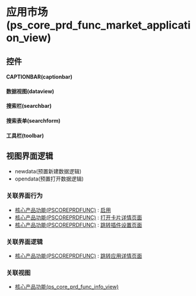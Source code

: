 # 应用市场(ps_core_prd_func_market_application_view)  <!-- {docsify-ignore-all} -->



## 控件
#### CAPTIONBAR(captionbar)
#### 数据视图(dataview)
#### 搜索栏(searchbar)
#### 搜索表单(searchform)
#### 工具栏(toolbar)

## 视图界面逻辑
  * newdata(预置新建数据逻辑)
  * opendata(预置打开数据逻辑)


### 关联界面行为
  * [核心产品功能(PSCOREPRDFUNC)](module/extension/PSCorePrdFunc) : [启用](module/extension/PSCorePrdFunc#界面行为)
  * [核心产品功能(PSCOREPRDFUNC)](module/extension/PSCorePrdFunc) : [打开卡片详情页面](module/extension/PSCorePrdFunc#界面行为)
  * [核心产品功能(PSCOREPRDFUNC)](module/extension/PSCorePrdFunc) : [跳转插件设置页面](module/extension/PSCorePrdFunc#界面行为)

### 关联界面逻辑
  * [核心产品功能(PSCOREPRDFUNC)](module/extension/PSCorePrdFunc) : [跳转应用详情页面](module/extension/PSCorePrdFunc/uilogic/open_app_info)

### 关联视图
  * [核心产品功能(ps_core_prd_func_info_view)](app/view/ps_core_prd_func_info_view)

<script>
 const { createApp } = Vue
  createApp({
    data() {
      return {

      }
    }
  }).use(ElementPlus).mount('#app')
</script>